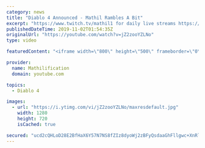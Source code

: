 ```yaml
---
category: news
title: "Diablo 4 Announced - Mathil Rambles A Bit"
excerpt: "https://www.twitch.tv/mathil1 for daily live streams https://twitter.com/MathilExists https://www.instagram.com/mathilexists/ ..."
publishedDateTime: 2019-11-02T01:54:35Z
originalUrl: "https://youtube.com/watch?v=jZ2zooYZLNo"
type: video

featuredContent: "<iframe width=\"800\" height=\"500\" frameborder=\"0\" src=\"https://www.youtube.com/embed/jZ2zooYZLNo\" allow=\"accelerometer; autoplay; encrypted-media; gyroscope; picture-in-picture\" allowfullscreen></iframe>"

provider:
  name: Mathilification
  domain: youtube.com

topics:
  - Diablo 4

images:
  - url: "https://i.ytimg.com/vi/jZ2zooYZLNo/maxresdefault.jpg"
    width: 1280
    height: 720
    isCached: true

secured: "ucd2cQHLoD28E2BfHaX6Y57N7NS8fZIz8dyoWj2zBFyQsdaaGhFllgwc+XnRlpZTDCXyf88fKEefHKoB/yGwJ/cAiwxkumStniRDLkNh0f1qrKZ/CEqS9lJ7sh41xdcLAFwqCqr68dKXFnjMRAASnoKdYGJoPlssl7nXItbjVykCPNGKSqHP7/aT+j+JX8Y/3YYw4jbI7CHfRER4oyQgnIDEmCXp55M/U4rZkr8HSj0vZq+T1uMX+jT9W4EWmR0GG1uRBen0h/yI+kSz/IugbpCkzZMPvRT/L7fvQMiTd1Q4GoLSEGmJPNfNp9UJQsnjJr073zwofSoWALPECsNv7nBq1SgcR7kkP5rw+aaElyF2JFpACjjgRTIoCu1lZKLLq7yRLvzViq1Kx7++Eql1Z9zjf0vzq2CO3YuI4jPeVsTW5g3bHIf8V6hsoyyR98Vg;g9upsO4rfdaJGWJ6TK3Y8Q=="
---
```


